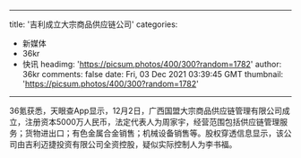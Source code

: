 
---
title: '吉利成立大宗商品供应链公司'
categories: 
 - 新媒体
 - 36kr
 - 快讯
headimg: 'https://picsum.photos/400/300?random=1782'
author: 36kr
comments: false
date: Fri, 03 Dec 2021 03:39:45 GMT
thumbnail: 'https://picsum.photos/400/300?random=1782'
---

<div>   
36氪获悉，天眼查App显示，12月2日，广西国盟大宗商品供应链管理有限公司成立，注册资本5000万人民币，法定代表人为周家宇，经营范围包括供应链管理服务；货物进出口；有色金属合金销售；机械设备销售等。股权穿透信息显示，该公司由吉利迈捷投资有限公司全资控股，疑似实际控制人为李书福。  
</div>
            